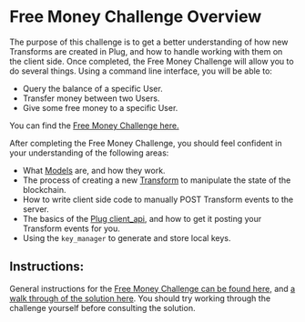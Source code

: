 # Free Money Challenge Overview

The purpose of this challenge is to get a better understanding of how new Transforms are created in Plug, and how to handle working with them on the client side. Once completed, the Free Money Challenge will allow you to do several things. Using a command line interface, you will be able to:

- Query the balance of a specific User.
- Transfer money between two Users.
- Give some free money to a specific User.

You can find the [Free Money Challenge here.]({{book.intro}})

After completing the Free Money Challenge, you should feel confident in your understanding of the following areas:

- What [Models](../plug/models.md) are, and how they work.
- The process of creating a new [Transform](../plug/transforms.md) to manipulate the state of the blockchain.
- How to write client side code to manually POST Transform events to the server.
- The basics of the [Plug client_api](../plug/api-client.md), and how to get it posting your Transform events for you.
- Using the `key_manager` to generate and store local keys.

## Instructions:

General instructions for the [Free Money Challenge can be found here,]({{book.intro}}) and [a walk through of the solution here]('./free-money-solution'). You should try working through the challenge yourself before consulting the solution.
